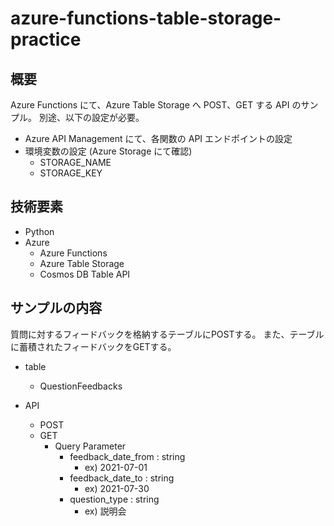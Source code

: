 # azure-functions-table-storage-practice

## 概要
Azure Functions にて、Azure Table Storage へ POST、GET する API のサンプル。
別途、以下の設定が必要。
- Azure API Management にて、各関数の API エンドポイントの設定
- 環境変数の設定 (Azure Storage にて確認)
  - STORAGE_NAME
  - STORAGE_KEY

## 技術要素
- Python
- Azure
  - Azure Functions
  - Azure Table Storage
  - Cosmos DB Table API

## サンプルの内容
質問に対するフィードバックを格納するテーブルにPOSTする。
また、テーブルに蓄積されたフィードバックをGETする。

- table
  - QuestionFeedbacks

- API
  - POST
  - GET
    - Query Parameter
      - feedback_date_from : string
        - ex) 2021-07-01
      - feedback_date_to : string
        - ex) 2021-07-30
      - question_type : string
        - ex) 説明会

